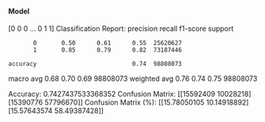 #### Model
[0 0 0 ... 0 1 1]
Classification Report:
              precision    recall  f1-score   support

           0       0.50      0.61      0.55  25620627
           1       0.85      0.79      0.82  73187446

    accuracy                           0.74  98808073
   macro avg       0.68      0.70      0.69  98808073
weighted avg       0.76      0.74      0.75  98808073

Accuracy: 0.7427437533368352
Confusion Matrix:
[[15592409 10028218]
 [15390776 57796670]]
Confusion Matrix (%):
[[15.78050105 10.14918892]
 [15.57643574 58.49387428]]
